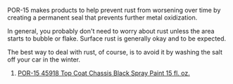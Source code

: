 POR-15 makes products to help prevent rust from worsening over time by creating a permanent seal that prevents further metal oxidization.

In general, you probably don't need to worry about rust unless the area starts to bubble or flake.  Surface rust is generally okay and to be expected.

The best way to deal with rust, of course, is to avoid it by washing the salt off your car in the winter.

1. [POR-15 45918 Top Coat Chassis Black Spray Paint 15 fl. oz.](https://www.amazon.com/POR-15-45918-Chassis-Black-Coat/dp/B00MBFOHEW/)
